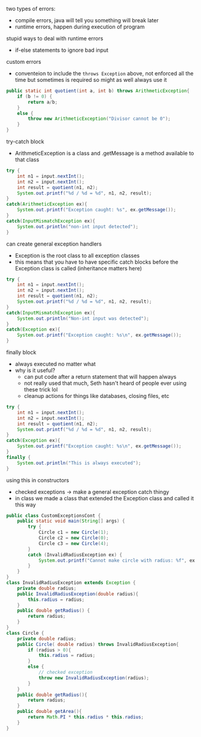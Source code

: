 two types of errors:
- compile errors, java will tell you something will break later
- runtime errors, happen during execution of program

stupid ways to deal with runtime errors
- if-else statements to ignore bad input

custom errors
- conventeion to include the `throws Exception` above, not enforced all the time but sometimes is required so might as well always use it
```java
public static int quotient(int a, int b) throws ArithmeticException{  
    if (b != 0) {  
        return a/b;  
    }  
    else {  
        throw new ArithmeticException("Divisor cannot be 0");  
    }  
}
```

try-catch block
- ArithmeticException is a class and .getMessage is a method available to that class
```java
try {  
    int n1 = input.nextInt();  
    int n2 = input.nextInt();  
    int result = quotient(n1, n2);  
    System.out.printf("%d / %d = %d", n1, n2, result);  
}  
catch(ArithmeticException ex){  
    System.out.printf("Exception caught: %s", ex.getMessage());  
}  
catch(InputMismatchException ex){  
    System.out.println("non-int input detected");  
}
```

can create general exception handlers
- Exception is the root class to all exception classes
- this means that you have to have specific catch blocks before the Exception class is called (inheritance matters here)
```java
try {  
    int n1 = input.nextInt();  
    int n2 = input.nextInt();  
    int result = quotient(n1, n2);  
    System.out.printf("%d / %d = %d", n1, n2, result);  
}  
catch(InputMismatchException ex){
	System.out.println("Non-int input was detected");
}
catch(Exception ex){  
    System.out.printf("Exception caught: %s\n", ex.getMessage());  
}
```

finally block
- always executed no matter what
- why is it useful?
	- can put code after a return statement that will happen always 
	- not really used that much, Seth hasn't heard of people ever using these trick lol
	- cleanup actions for things like databases, closing files, etc
```java
try {  
    int n1 = input.nextInt();  
    int n2 = input.nextInt();  
    int result = quotient(n1, n2);  
    System.out.printf("%d / %d = %d", n1, n2, result);  
}  
catch(Exception ex){  
    System.out.printf("Exception caught: %s\n", ex.getMessage());  
}  
finally {  
    System.out.println("This is always executed");  
}
```

using this in constructors
- checked exceptions -> make a general exception catch thingy
- in class we made a class that extended the Exception class and called it this way
```java
public class CustomExceptionsCont {  
    public static void main(String[] args) {  
        try {  
            Circle c1 = new Circle(1);  
            Circle c2 = new Circle(0);  
            Circle c3 = new Circle(4);  
        }  
        catch (InvalidRadiusException ex) {  
            System.out.printf("Cannot make circle with radius: %f", ex.getRadius());  
        }  
    }  
}  
class InvalidRadiusException extends Exception {  
    private double radius;  
    public InvalidRadiusException(double radius){  
        this.radius = radius;  
    }  
    public double getRadius() {  
        return radius;  
    }  
}  
class Circle {  
    private double radius;  
    public Circle( double radius) throws InvalidRadiusException{  
        if (radius > 0){  
            this.radius = radius;  
        }  
        else {  
            // checked exception  
            throw new InvalidRadiusException(radius);  
        }  
    }  
    public double getRadius(){  
        return radius;  
    }  
    public double getArea(){  
        return Math.PI * this.radius * this.radius;  
    }  
}
```
